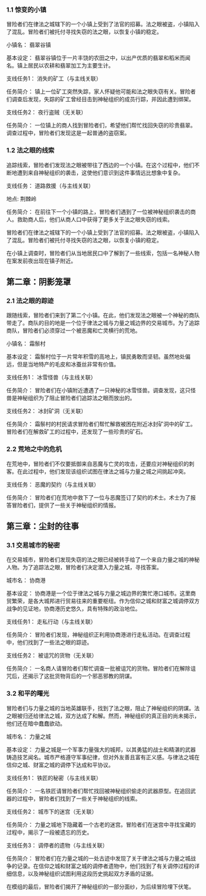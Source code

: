 ### 1.1 惊变的小镇

冒险者们在律法之城辖下的一个小镇上受到了法官的招募。法之眼被盗，小镇陷入了混乱。冒险者们被托付寻找失窃的法之眼，以恢复小镇的稳定。

小镇名： 翡翠谷镇

基本设定： 翡翠谷镇位于一片丰饶的农田之中，以出产优质的翡翠和稻米而闻名。镇上居民以农耕和翡翠加工为主要生计。

支线任务1： 消失的矿工（与主线关联）

任务简介： 镇上一位矿工突然失踪，家人怀疑他可能和法之眼失窃有关。冒险者们调查后发现，失踪的矿工曾经目击到神秘组织的成员行踪，并因此遭到绑架。

支线任务2： 夜行盗贼（无关联）

任务简介： 一位镇上的商人找到冒险者们，希望他们帮忙找回失窃的珍贵翡翠。调查过程中，冒险者们发现这是一起普通的盗窃案。

### 1.2 法之眼的线索

追踪线索，冒险者们发现法之眼被带往了西边的一个小镇。在这个过程中，他们不断地遭到来自神秘组织的袭击，这使他们意识到这件事情远比想象中复杂。

支线任务： 道路救援（与主线关联）

地点: 荆棘岭

任务简介： 在前往下一个小镇的路上，冒险者们遇到了一位被神秘组织袭击的商人。救助商人后，他们从商人口中获得了更多关于法之眼失窃的线索。

冒险者们在律法之城辖下的一个小镇上受到了法官的招募。法之眼被盗，小镇陷入了混乱。冒险者们被托付寻找失窃的法之眼，以恢复小镇的稳定。

在小镇上调查时，冒险者们从当地居民口中了解到了一些线索，包括一名神秘人物在案发前夜出现在镇子附近。

## 第二章：阴影笼罩

### 2.1 法之眼的踪迹

跟随线索，冒险者们来到了第二个小镇。在此，他们发现法之眼被一个神秘的商队带走了。商队的目的地是一个位于律法之城与力量之城边界的交易城市。为了追踪商队，冒险者们必须穿过一个被恶魔和亡灵横行的荒地。

小镇名： 霜鬃村

基本设定： 霜鬃村位于一片常年积雪的高地上，镇民勇敢而坚韧。虽然地处偏远，但是当地特产的毛皮和冰蚕丝非常有价值。

支线任务1： 冰雪怪兽（与主线关联）

任务简介： 冒险者们在小镇附近遭遇了一只神秘的冰雪怪兽。调查发现，这只怪兽是神秘组织为了阻止冒险者们追踪法之眼而放出的。

支线任务2： 冰封矿洞（无关联）

任务简介： 霜鬃村的村民请求冒险者们帮忙解救被困在附近冰封矿洞中的矿工。冒险者们在解救矿工的过程中，还发现了一些珍贵的矿石。

### 2.2 荒地之中的危机

在荒地中，冒险者们不仅要抵御来自恶魔与亡灵的攻击，还要应对神秘组织的刺客。在此过程中，他们发现该组织试图在律法之城与力量之城之间挑起冲突。

支线任务： 恶魔的契约（与主线关联）

任务简介： 冒险者们在荒地中救下了一位与恶魔签订了契约的术士。术士为了报答冒险者们，提供了一些关于神秘组织的情报。

## 第三章：尘封的往事

### 3.1 交易城市的秘密

在交易城市，冒险者们发现失窃的法之眼已经被转手给了一个来自力量之城的神秘人物。为了追踪法之眼，冒险者们决定潜入力量之城，寻找答案。

城市名： 协商港

基本设定： 协商港是一个位于律法之城与力量之城边界的繁忙港口城市。这里商贸繁荣，是各大城邦进行贸易往来的重要枢纽。作为信仰之城和财富之城调停双方战争的见证地，协商港历史悠久，具有特殊的政治地位。

支线任务1： 走私行动（与主线关联）

任务简介： 冒险者们发现，神秘组织正利用协商港进行走私活动。在调查过程中，他们找到了一些法之眼的踪迹。

支线任务2： 被诅咒的货物（无关联）

任务简介： 一名商人请冒险者们帮忙调查一批被诅咒的货物。冒险者们在解除诅咒后，还揭示了这批货物背后的一个邪恶邪教的阴谋。

### 3.2 和平的曙光

冒险者们与力量之城的当地英雄联手，找到了法之眼，阻止了神秘组织的阴谋。法之眼被归还给律法之城，双方达成了和解。然而，神秘组织的真正目的尚未揭示，他们还在暗中蠢蠢欲动。

城市名： 力量之城

基本设定： 力量之城是一个军事力量强大的城邦，以其勇猛的战士和精湛的武器铸造技艺闻名。城市严格遵守军事纪律，但对外友善且富有正义感。与律法之城在信仰之城、财富之城的调停下达成和平协议。

支线任务1： 铁匠的秘密（与主线关联）

任务简介： 一名铁匠请冒险者们帮忙找回被神秘组织偷走的武器原型。在追回武器的过程中，冒险者们找到了一些关于神秘组织的线索。

支线任务2： 城市下的迷宫（无关联）

任务简介： 力量之城地下隐藏着一个古老的迷宫。冒险者们在迷宫中寻找宝藏的过程中，揭示了一段被遗忘的历史。

支线任务3： 调停者的遗物（与主线关联）

任务简介： 冒险者们在力量之城的一处古迹中发现了关于律法之城与力量之城战争的记录。在信仰之城和财富之城的调停者遗物中，他们找到了有关调停过程的详细信息，以及神秘组织试图利用这段历史挑起双方矛盾的证据。

在模组的最后，冒险者们揭开了神秘组织的一部分面纱，为后续冒险埋下伏笔。